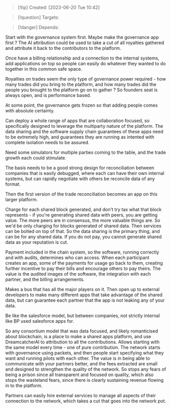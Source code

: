 
>[!tip] Created: [2023-06-20 Tue 10:42]

>[!question] Targets: 

>[!danger] Depends: 

Start with the governance system first.  Maybe make the governance app first ?
The AI attribution could be used to take a cut of all royalties gathered and attribute it back to the contributors to the platform.

Once have a billing relationship and a connection to the internal systems, add applications on top so people can easily do whatever they wanted to do together in this common safe space.

Royalties on trades seem the only type of governance power required - how many trades did you bring to the platform, and how many trades did the people you brought to the platform go on to gather ?  So founders seat is always open, and is performance based.

At some point, the governance gets frozen so that adding people comes with absolute certainty.

Can deploy a whole range of apps that are collaboration focused, so specifically designed to leverage the multiparty nature of the platform.  The data sharing and the software supply chain guarantees of these apps need to be extremely high, and guarantees they are running as intented with complete isolation needs to be assured.

Need some simulators for multiple parties coming to the table, and the trade growth each could stimulate.

The basis needs to be a good strong design for reconciliation between companies that is easily debugged, where each can have their own internal systems, but can rapidly negotiate with others be reconcile data of any format.

Then the first version of the trade reconciliation becomes an app on this larger platform.

Charge for each shared block generated, and don't try tax what that block represents - if you're generating shared data with peers, you are getting value.  The more peers are in consensus, the more valuable things are.  So we'd be only charging for blocks generated of shared data.  Then services can be bolted on top of that.  So the data sharing is the primary thing, and can be for any shared data.  If you do not pay, you cannot generate shared data as your reputation is cut.

Payment included in the chain system, so the software, running correctly and with audits, determines who can access.  When each participant creates an app, some of the payments for usage go back to them, creating further incentive to pay their bills and encourage others to pay theirs.  The value is the audited images of the software, the integration with each partner, and the billing arrangements.

Makes a bus that has all the major players on it.  Then open up to external developers to make many different apps that take advantage of the shared data, but can guarantee each partner that the app is not leaking any of your data.

Be like the salesforce model, but between companies, not strictly internal like BP used salesforce apps for.

So any consortium model that was data focused, and likely romanticised about blockchain, is a place to make a shared apps platform, and use DreamcatcherAI to attribution to all the contributions.  Allows starting with the same model every time - one of pure contribution.  The network starts with governance using packets, and then people start specifying what they want and running pilots with each other.  The value is in being able to communicate with your partners better, and the fees extracted are small and designed to strengthen the quality of the network.  So stops any fears of being a prison since all transparent and focused on quality, which also stops the wasteland fears, since there is clearly sustaining revenue flowing in to the platform.

Partners can easily hire external services to manage all aspects of their connection to the network, which takes a cut that goes into the network pot.